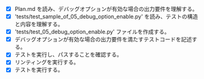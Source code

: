 - [x] Plan.md を読み、デバッグオプションが有効な場合の出力要件を理解する。
- [x] 'tests/test_sample_of_05_debug_option_enable.py' を読み、テストの構造と内容を理解する。
- [x] 'tests/test_05_debug_option_enable.py' ファイルを作成する。
- [x] デバッグオプションが有効な場合の出力要件を満たすテストコードを記述する。
- [x] テストを実行し、パスすることを確認する。
- [x] リンティングを実行する。
- [x] テストを実行する。